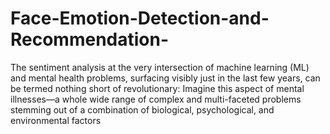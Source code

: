 # Face-Emotion-Detection-and-Recommendation-

The sentiment analysis at the very intersection of machine
learning (ML) and mental health problems, surfacing visibly
just in the last few years, can be termed nothing short of
revolutionary: Imagine this aspect of mental illnesses—a
whole wide range of complex and multi-faceted problems
stemming out of a combination of biological, psychological,
and environmental factors
